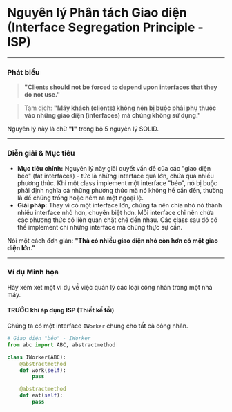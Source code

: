 # Nguyên lý Phân tách Giao diện (Interface Segregation Principle - ISP)

---

### **Phát biểu**

> **"Clients should not be forced to depend upon interfaces that they do not use."**

> Tạm dịch: **"Máy khách (clients) không nên bị buộc phải phụ thuộc vào những giao diện (interfaces) mà chúng không sử dụng."**

Nguyên lý này là chữ **"I"** trong bộ 5 nguyên lý SOLID.

---

### **Diễn giải & Mục tiêu**

- **Mục tiêu chính:** Nguyên lý này giải quyết vấn đề của các "giao diện béo" (fat interfaces) - tức là những interface quá lớn, chứa quá nhiều phương thức. Khi một class implement một interface "béo", nó bị buộc phải định nghĩa cả những phương thức mà nó không hề cần đến, thường là để chúng trống hoặc ném ra một ngoại lệ.
- **Giải pháp:** Thay vì có một interface lớn, chúng ta nên chia nhỏ nó thành nhiều interface nhỏ hơn, chuyên biệt hơn. Mỗi interface chỉ nên chứa các phương thức có liên quan chặt chẽ đến nhau. Các class sau đó có thể implement chỉ những interface mà chúng thực sự cần.

Nói một cách đơn giản: **"Thà có nhiều giao diện nhỏ còn hơn có một giao diện lớn."**

---

### **Ví dụ Minh họa**

Hãy xem xét một ví dụ về việc quản lý các loại công nhân trong một nhà máy.

#### **TRƯỚC khi áp dụng ISP (Thiết kế tồi)**

Chúng ta có một interface `IWorker` chung cho tất cả công nhân.

```python
# Giao diện "béo" - IWorker
from abc import ABC, abstractmethod

class IWorker(ABC):
    @abstractmethod
    def work(self):
        pass

    @abstractmethod
    def eat(self):
        pass
```

